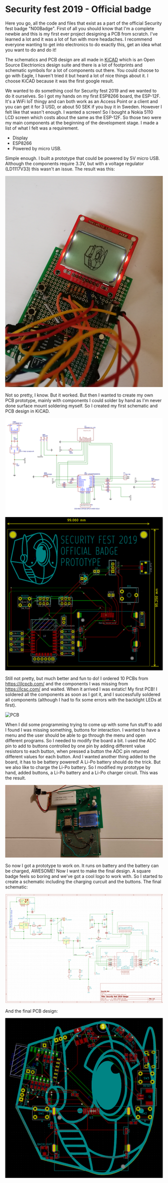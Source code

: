 # Security fest 2019 - Official badge
Here you go, all the code and files that exist as a part of the official Security fest badge "N00Badge". First of all you should know that I'm a complete newbie and this is my first ever project designing a PCB from scratch. I've learned a lot and it was a lot of fun with more headaches. I recommend everyone wanting to get into electronics to do exactly this, get an idea what you want to do and do it!

The schematics and PCB design are all made in [KiCAD](http://kicad-pcb.org/) which is an Open Source Electrionics design suite and there is a lot of footprints and schematic symbols for a lot of components out there. You could choose to go with Eagle, I haven't tried it but heard a lot of nice things about it. I choose KiCAD because it was the first google result.

We wanted to do something cool for Security fest 2019 and we wanted to do it ourselves. So I got my hands on my first ESP8266 board, the ESP-12F. It's a WiFi IoT thingy and can both work as an Access Point or a client and you can get it for 3 USD, or about 50 SEK if you buy it in Sweden. However I felt like that wasn't enough. I wanted a screen! So I bought a Nokia 5110 LCD screen which costs about the same as the ESP-12F. So those two were my main components at the beginning of the development stage. I made a list of what I felt was a requirement.

  * Display
  * ESP8266
  * Powered by micro USB. 

Simple enough. I built a prototype that could be powered by 5V micro USB. Although the components require 3.3V, but with a voltage regulator (LD1117V33) this wasn't an issue. The result was this:

![First Prototype](https://github.com/bewniac/securityfest-badge-2019/blob/master/images/First_prototype.jpg)

Not so pretty, I know. But it worked. But then I wanted to create my own PCB prototype, mainly with components I could solder by hand as I'm never done surface mount soldering myself. So I created my first schematic and PCB design in KiCAD. 

![Schematic prototype](https://github.com/bewniac/securityfest-badge-2019/blob/master/images/Prototype1_schematic.png)
![PCB Prototype](https://github.com/bewniac/securityfest-badge-2019/blob/master/images/PCB_Prototype1.png)

Still not pretty, but much better and fun to do! I ordered 10 PCBs from https://jlcpcb.com/ and the components I was missing from https://lcsc.com/ and waited. When it arrived I was extatic! My first PCB! I soldered all the components as soon as I got it, and I successfully soldered all components (although I had to fix some errors with the backlight LEDs at first). 

![PCB](https://github.com/bewniac/securityfest-badge-2019/blob/master/images/Prototype_PCB2.jpg)

When I did some programming trying to come up with some fun stuff to add I found I was missing something, buttons for interaction. I wanted to have a menu and the user should be able to go through the menu and open different programs. So I needed to modify the board a bit. I used the ADC pin to add to buttons controlled by one pin by adding different value resistors to each button, when pressed a button the ADC pin returned different values for each button. And I wanted another thing added to the board, it has to be battery powered! A Li-Po battery should do the trick. But we also like to charge the Li-Po battery. So I modified my prototype by hand, added buttons, a Li-Po battery and a Li-Po charger circuit. This was the result.

![PCB_MOD](https://github.com/bewniac/securityfest-badge-2019/blob/master/images/Prototype_PCB_mod.jpg)

So now I got a prototype to work on. It runs on battery and the battery can be charged, AWESOME! Now I want to make the final design. A square badge feels so boring and we've got a cool logo to work with. So I started to create a schematic including the charging curcuit and the buttons. The final schematic:

![Final schematic](https://github.com/bewniac/securityfest-badge-2019/blob/master/images/Final_schematic.png)

And the final PCB design:

![Final PCB](https://github.com/bewniac/securityfest-badge-2019/blob/master/images/Final_PCB.png)

